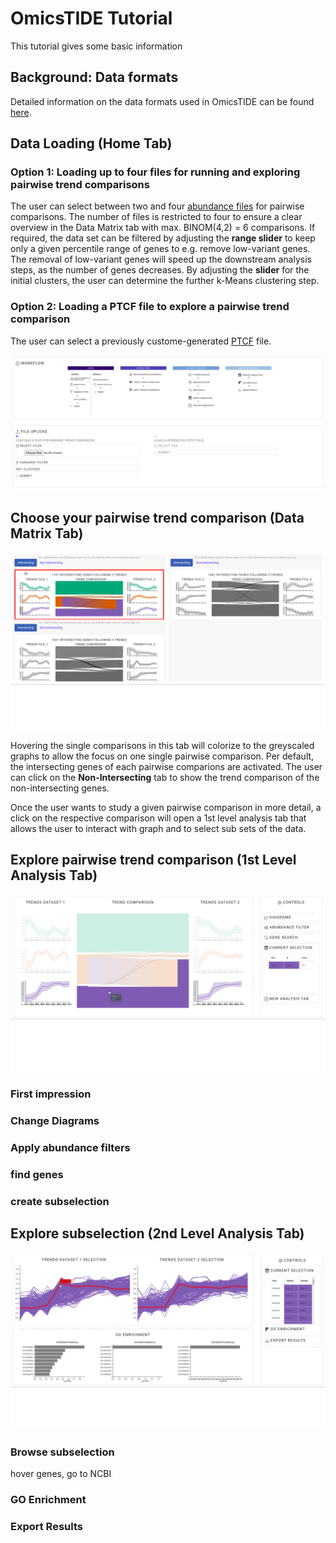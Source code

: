 # OmicsTIDE Tutorial
This tutorial gives some basic information

## Background: Data formats
Detailed information on the data formats used in OmicsTIDE can be found [here](DATAFORMATS.md).

## Data Loading (Home Tab)

### Option 1: Loading up to four files for running and exploring pairwise trend comparisons
The user can select between two and four [abundance files](DATAFORMATS.md) for pairwise comparisons. The number of files is restricted to four to ensure a clear overview in the Data Matrix tab with max. BINOM(4,2) = 6 comparisons. If required, the data set can be filtered by adjusting the **range slider** to keep only a given percentile range of genes to e.g. remove low-variant genes. The removal of low-variant genes will speed up the downstream analysis steps, as the number of genes decreases. By adjusting the **slider** for the initial clusters, the user can determine the further k-Means clustering step. 

### Option 2: Loading a PTCF file to explore a pairwise trend comparison
The user can select a previously custome-generated [PTCF](DATAFORMATS.md) file.

<p align="center">
  <img src="../images/home.png" />
</p>

## Choose your pairwise trend comparison (Data Matrix Tab)
<p align="center">
  <img src="../images/One.svg" />
</p>

Hovering the single comparisons in this tab will colorize to the greyscaled graphs to allow the focus on one single pairwise comparison. Per default, the intersecting genes of each pairwise comparions are activated. The user can click on the **Non-Intersecting** tab to show the trend comparison of the non-intersecting genes.

Once the user wants to study a given pairwise comparison in more detail, a click on the respective comparison will open a 1st level analysis tab that allows the user to interact with graph and to select sub sets of the data. 

## Explore pairwise trend comparison (1st Level Analysis Tab)

<p align="center">
  <img src="../images/Two.svg" />
</p>


### First impression

### Change Diagrams

### Apply abundance filters

### find genes

### create subselection




## Explore subselection (2nd Level Analysis Tab)

<p align="center">
  <img src="../images/Three.svg" />
</p>


### Browse subselection
hover genes, go to NCBI

### GO Enrichment

### Export Results


